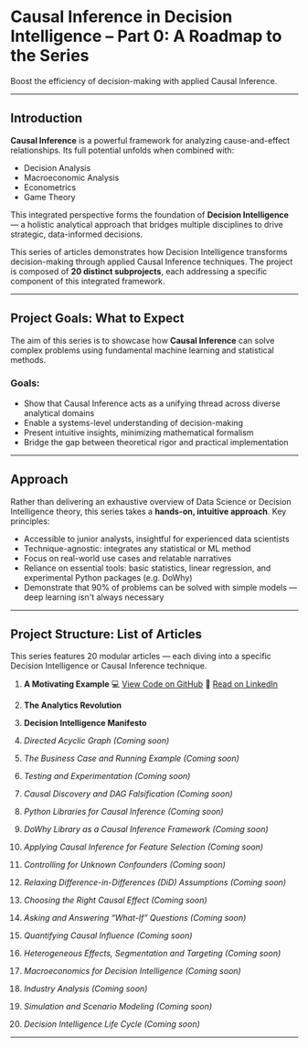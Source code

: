 # Causal Inference in Decision Intelligence – Part 0: A Roadmap to the Series

Boost the efficiency of decision-making with applied Causal Inference.

---

## Introduction

**Causal Inference** is a powerful framework for analyzing cause-and-effect relationships. Its full potential unfolds when combined with:

- Decision Analysis  
- Macroeconomic Analysis  
- Econometrics  
- Game Theory  

This integrated perspective forms the foundation of **Decision Intelligence** — a holistic analytical approach that bridges multiple disciplines to drive strategic, data-informed decisions.

This series of articles demonstrates how Decision Intelligence transforms decision-making through applied Causal Inference techniques. The project is composed of **20 distinct subprojects**, each addressing a specific component of this integrated framework.

---

## Project Goals: What to Expect

The aim of this series is to showcase how **Causal Inference** can solve complex problems using fundamental machine learning and statistical methods.

### Goals:
- Show that Causal Inference acts as a unifying thread across diverse analytical domains  
- Enable a systems-level understanding of decision-making  
- Present intuitive insights, minimizing mathematical formalism  
- Bridge the gap between theoretical rigor and practical implementation  

---

## Approach

Rather than delivering an exhaustive overview of Data Science or Decision Intelligence theory, this series takes a **hands-on, intuitive approach**. Key principles:

- Accessible to junior analysts, insightful for experienced data scientists  
- Technique-agnostic: integrates any statistical or ML method  
- Focus on real-world use cases and relatable narratives  
- Reliance on essential tools: basic statistics, linear regression, and experimental Python packages (e.g. DoWhy)  
- Demonstrate that 90% of problems can be solved with simple models — deep learning isn't always necessary  

---

## Project Structure: List of Articles

This series features 20 modular articles — each diving into a specific Decision Intelligence or Causal Inference technique.

1. **A Motivating Example**   💻 [View Code on GitHub](https://github.com/ezinoviev/causal-inference/blob/6b953aa8e8ffe0453eb3baa983942dfa961ac394/1.%20A%20Motivating%20Example.ipynb) 📄 [Read on LinkedIn](https://www.linkedin.com/in/your-link-here/)
    
2. **The Analytics Revolution**  
3. **Decision Intelligence Manifesto**  
4. _Directed Acyclic Graph_ *(Coming soon)*  
5. _The Business Case and Running Example_ *(Coming soon)*  
6. _Testing and Experimentation_ *(Coming soon)*  
7. _Causal Discovery and DAG Falsification_ *(Coming soon)*  
8. _Python Libraries for Causal Inference_ *(Coming soon)*  
9. _DoWhy Library as a Causal Inference Framework_ *(Coming soon)*  
10. _Applying Causal Inference for Feature Selection_ *(Coming soon)*  
11. _Controlling for Unknown Confounders_ *(Coming soon)*  
12. _Relaxing Difference-in-Differences (DiD) Assumptions_ *(Coming soon)*  
13. _Choosing the Right Causal Effect_ *(Coming soon)*  
14. _Asking and Answering “What-If” Questions_ *(Coming soon)*  
15. _Quantifying Causal Influence_ *(Coming soon)*  
16. _Heterogeneous Effects, Segmentation and Targeting_ *(Coming soon)*  
17. _Macroeconomics for Decision Intelligence_ *(Coming soon)*   
18. _Industry Analysis_ *(Coming soon)* 
19. _Simulation and Scenario Modeling_ *(Coming soon)*  
20. _Decision Intelligence Life Cycle_ *(Coming soon)* 

---

